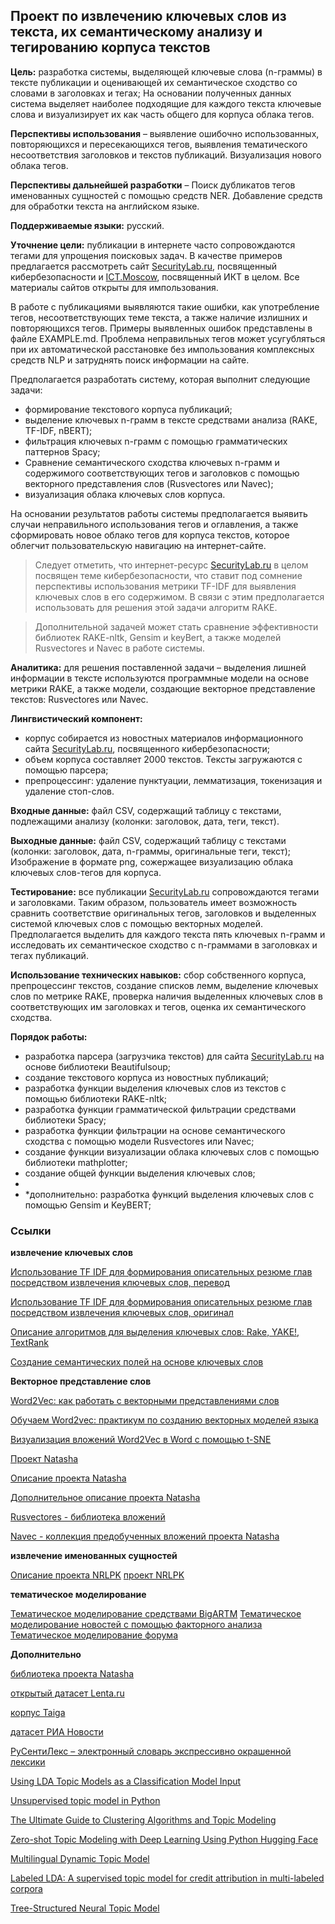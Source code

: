 ## Проект по извлечению ключевых слов из текста, их семантическому анализу и тегированию корпуса текстов

**Цель:** разработка системы, выделяющей ключевые слова (n-граммы) в тексте публикации и оценивающей их семантическое сходство со словами в заголовках и тегах; На основании полученных данных система выделяет наиболее подходящие для каждого текста ключевые слова и визуализирует их как часть общего для корпуса облака тегов.

**Перспективы использования** – выявление ошибочно использованных, повторяющихся и пересекающихся тегов, выявления тематического несоответствия заголовков и текстов публикаций. Визуализация нового облака тегов.

**Перспективы дальнейшей разработки** – Поиск дубликатов тегов именованных сущностей с помощью средств NER. Добавление средств для обработки текста на английском языке.

**Поддерживаемые языки:** русский.

**Уточнение цели:** публикации в интернете часто сопровождаются тегами для упрощения поисковых задач. В качестве примеров предлагается рассмотреть сайт [SecurityLab.ru](https://www.securitylab.ru/), посвященный кибербезопасности и [ICT.Moscow](https://ict.moscow/), посвященный ИКТ в целом. Все материалы сайтов открыты для импользования.

В работе с публикациями выявляются такие ошибки, как употребление тегов, несоответствующих теме текста, а также наличие излишних и повторяющихся тегов. Примеры выявленных ошибок представлены в файле EXAMPLE.md. Проблема неправильных тегов может усугубляться при их автоматической расстановке без импользования комплексных средств NLP и затруднять поиск информации на сайте.

Предполагается разработать систему, которая выполнит следующие задачи:
- формирование текстового корпуса публикаций;
- выделение ключевых n-грамм в тексте средствами анализа (RAKE, TF-IDF, nBERT);
- фильтрация ключевых n-грамм с помощью грамматических паттернов Spacy;
- Сравнение семантического сходства ключевых n-грамм и содержимого соответствующих тегов и заголовков с помощью векторного представления слов (Rusvectores или Navec);
- визуализация облака ключевых слов корпуса.

На основании результатов работы системы предполагается выявить случаи неправильного использования тегов и оглавления, а также сформировать новое облако тегов для корпуса текстов, которое облегчит пользовательскую навигацию на интернет-сайте.

>Следует отметить, что интернет-ресурс [SecurityLab.ru](https://www.securitylab.ru/) в целом посвящен теме кибербезопасности, что ставит под сомнение перспективы использования метрики TF-IDF для выявления ключевых слов в его содержимом. В связи с этим предполагается использовать для решения этой задачи алгоритм RAKE. 

>Дополнительной задачей может стать сравнение эффективности библиотек RAKE-nltk, Gensim и keyBert, а также моделей Rusvectores и Navec в работе системы.

**Аналитика:** для решения поставленной задачи – выделения лишней информации в тексте используются программные модели на основе метрики RAKE, а также модели, создающие векторное представление текстов: Rusvectores или Navec.

**Лингвистический компонент:**
- корпус собирается из новостных материалов информационного сайта [SecurityLab.ru](https://www.securitylab.ru/), посвященного кибербезопасности;
- объем корпуса составляет 2000 текстов. Тексты загружаются с помощью парсера;
- препроцессинг: удаление пунктуации, лемматизация, токенизация и удаление стоп-слов.

**Входные данные:** файл CSV, содержащий таблицу с текстами, подлежащими анализу (колонки: заголовок, дата, теги, текст).

**Выходные данные:** файл CSV, содержащий таблицу с текстами (колонки: заголовок, дата, n-граммы, оригинальные теги, текст); Изображение в формате png, сожержащее визуализацию облака ключевых слов-тегов для корпуса.

**Тестирование:** все публикации [SecurityLab.ru](https://www.securitylab.ru/) сопровождаются тегами и заголовками. Таким образом, пользователь имеет возможность сравнить соответствие оригинальных тегов, заголовков и выделенных системой ключевых слов с помощью векторных моделей. Предполагается выделить для каждого текста пять ключевых n-грамм и исследовать их семантическое сходство с n-граммами в заголовках и тегах публикаций. 

**Использование технических навыков:** сбор собственного корпуса, препроцессинг текстов, создание списков лемм, выделение ключевых слов по метрике RAKE, проверка наличия выделенных ключевых слов в соответствующих им заголовках и тегов, оценка их семантического сходства.

**Порядок работы:**
- разработка парсера (загрузчика текстов) для сайта [SecurityLab.ru](https://www.securitylab.ru/) на основе библиотеки Beautifulsoup;
- создание текстового корпуса из новостных публикаций;
- разработка функции выделения ключевых слов из текстов с помощью библиотеки RAKE-nltk;
- разработка функции грамматической фильтрации средствами библиотеки Spacy;
- разработка функции фильтрации на основе семантического сходства с помощью модели Rusvectores или Navec;
- создание функции визуализации облака ключевых слов с помощью библиотеки mathplotter;
- создание общей функции выделения ключевых слов;
- 
-  *дополнительно: разработка функций выделения ключевых слов с помощью Gensim и KeyBERT;
 
### Ссылки 

**извлечение ключевых слов**

[Использование TF IDF для формирования описательных резюме глав посредством извлечения ключевых слов, перевод](https://machinelearningmastery.ru/using-tf-idf-to-form-descriptive-chapter-summaries-via-keyword-extraction-4e6fd857d190/)

[Использование TF IDF для формирования описательных резюме глав посредством извлечения ключевых слов, оригинал](https://towardsdatascience.com/using-tf-idf-to-form-descriptive-chapter-summaries-via-keyword-extraction-4e6fd857d190)

[Описание алгоритмов для выделения ключевых слов: Rake, YAKE!, TextRank](https://vc.ru/newtechaudit/449493-algoritmy-dlya-vydeleniya-klyuchevyh-slov-rake-yake-textrank)

[Создание семантических полей на основе ключевых слов](https://habr.com/ru/company/surfingbird/blog/301922/)

**Векторное представление слов**

[Word2Vec: как работать с векторными представлениями слов](https://neurohive.io/ru/osnovy-data-science/word2vec-vektornye-predstavlenija-slov-dlja-mashinnogo-obuchenija/)

[Обучаем Word2vec: практикум по созданию векторных моделей языка](https://sysblok.ru/knowhow/obuchaem-word2vec-praktikum-po-sozdaniju-vektornyh-modelej-jazyka/)

[Визуализация вложений Word2Vec в Word с помощью t-SNE](https://machinelearningmastery.ru/google-news-and-leo-tolstoy-visualizing-word2vec-word-embeddings-with-t-sne-11558d8bd4d/)

[Проект Natasha](https://github.com/natasha)

[Описание проекта Natasha](https://habr.com/ru/post/516098/)

[Дополнительное описание проекта Natasha](https://habr.com/ru/post/349864/)

[Rusvectores - библиотека вложений](https://rusvectores.org/ru/models/)

[Navec - коллекция предобученных вложений проекта Natasha](https://github.com/natasha/navec)

**извлечение именованных сущностей**

[Описание проекта NRLPK](https://habr.com/ru/post/468141/)
[проект NRLPK](https://github.com/avl33/nrlpk)

**тематическое моделирование**

[Тематическое моделирование средствами BigARTM](https://habr.com/ru/post/334668/)
[Тематическое моделирование новостей с помощью факторного анализа](https://habr.com/ru/post/470618/)
[Тематическое моделирование форума](https://habr.com/ru/company/otus/blog/503398/)

**Дополнительно**

[библиотека проекта Natasha](https://natasha.github.io/corus/)

[открытый датасет Lenta.ru](https://github.com/yutkin/Lenta.Ru-News-Dataset)

[корпус Taiga](https://tatianashavrina.github.io/taiga_site/)

[датасет РИА Новости](https://github.com/RossiyaSegodnya/ria_news_dataset)

[РуСентиЛекс – электронный словарь экспрессивно окрашенной лексики](https://www.labinform.ru/pub/rusentilex/index.htm)

[Using LDA Topic Models as a Classification Model Input](https://towardsdatascience.com/unsupervised-nlp-topic-models-as-a-supervised-learning-input-cf8ee9e5cf28)

[Unsupervised topic model in Python](https://towardsdatascience.com/introduction-to-nlp-part-5a-unsupervised-topic-model-in-python-733f76b3dc2d)

[The Ultimate Guide to Clustering Algorithms and Topic Modeling](https://towardsdatascience.com/the-ultimate-guide-to-clustering-algorithms-and-topic-modeling-3a65129df324)

[Zero-shot Topic Modeling with Deep Learning Using Python Hugging Face](https://medium.com/grabngoinfo/zero-shot-topic-modeling-with-deep-learning-using-python-a895d2d0c773)

[Multilingual Dynamic Topic Model](https://aclanthology.org/R19-1159/)

[Labeled LDA: A supervised topic model for credit attribution in multi-labeled corpora](https://aclanthology.org/D09-1026/)

[Tree-Structured Neural Topic Model](https://aclanthology.org/2020.acl-main.73/)
